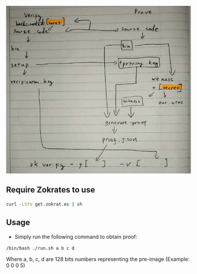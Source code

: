 ![zokrates_usage](./zokrates.jpg)

## Require Zokrates to use

```bash
curl -LSfs get.zokrat.es | sh
```

## Usage

- Simply run the following command to obtain proof:

```bash
/bin/bash ./run.sh a b c d
```

Where a, b, c, d are 128 bits numbers representing the pre-image (Example: 0 0 0 5)
